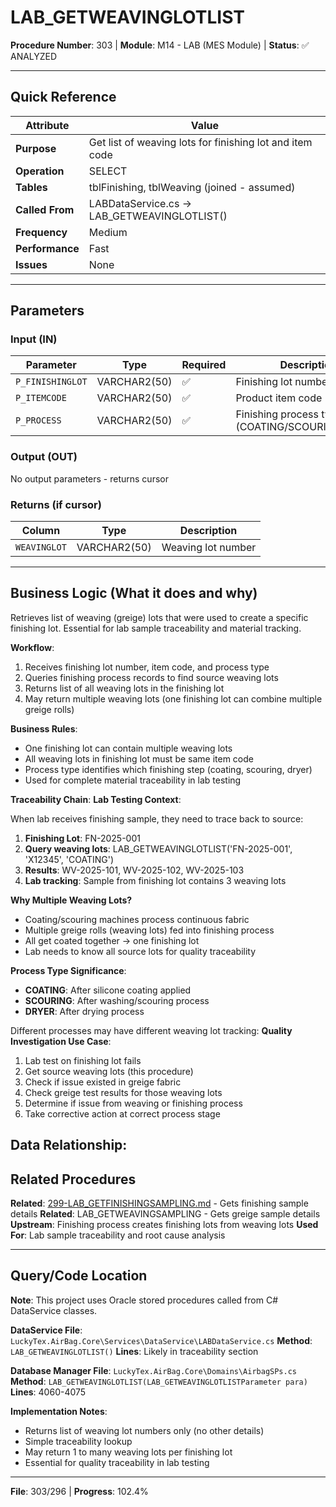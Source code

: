 # LAB_GETWEAVINGLOTLIST

**Procedure Number**: 303 | **Module**: M14 - LAB (MES Module) | **Status**: ✅ ANALYZED

---

## Quick Reference

| Attribute | Value |
|-----------|-------|
| **Purpose** | Get list of weaving lots for finishing lot and item code |
| **Operation** | SELECT |
| **Tables** | tblFinishing, tblWeaving (joined - assumed) |
| **Called From** | LABDataService.cs → LAB_GETWEAVINGLOTLIST() |
| **Frequency** | Medium |
| **Performance** | Fast |
| **Issues** | None |

---

## Parameters

### Input (IN)

| Parameter | Type | Required | Description |
|-----------|------|----------|-------------|
| `P_FINISHINGLOT` | VARCHAR2(50) | ✅ | Finishing lot number |
| `P_ITEMCODE` | VARCHAR2(50) | ✅ | Product item code |
| `P_PROCESS` | VARCHAR2(50) | ✅ | Finishing process type (COATING/SCOURING/DRYER) |

### Output (OUT)

No output parameters - returns cursor

### Returns (if cursor)

| Column | Type | Description |
|--------|------|-------------|
| `WEAVINGLOT` | VARCHAR2(50) | Weaving lot number |

---

## Business Logic (What it does and why)

Retrieves list of weaving (greige) lots that were used to create a specific finishing lot. Essential for lab sample traceability and material tracking.

**Workflow**:
1. Receives finishing lot number, item code, and process type
2. Queries finishing process records to find source weaving lots
3. Returns list of all weaving lots in the finishing lot
4. May return multiple weaving lots (one finishing lot can combine multiple greige rolls)

**Business Rules**:
- One finishing lot can contain multiple weaving lots
- All weaving lots in finishing lot must be same item code
- Process type identifies which finishing step (coating, scouring, dryer)
- Used for complete material traceability in lab testing

**Traceability Chain**:
**Lab Testing Context**:

When lab receives finishing sample, they need to trace back to source:
1. **Finishing Lot**: FN-2025-001
2. **Query weaving lots**: LAB_GETWEAVINGLOTLIST('FN-2025-001', 'X12345', 'COATING')
3. **Results**: WV-2025-101, WV-2025-102, WV-2025-103
4. **Lab tracking**: Sample from finishing lot contains 3 weaving lots

**Why Multiple Weaving Lots?**
- Coating/scouring machines process continuous fabric
- Multiple greige rolls (weaving lots) fed into finishing process
- All get coated together → one finishing lot
- Lab needs to know all source lots for quality traceability

**Process Type Significance**:
- **COATING**: After silicone coating applied
- **SCOURING**: After washing/scouring process
- **DRYER**: After drying process

Different processes may have different weaving lot tracking:
**Quality Investigation Use Case**:
1. Lab test on finishing lot fails
2. Get source weaving lots (this procedure)
3. Check if issue existed in greige fabric
4. Check greige test results for those weaving lots
5. Determine if issue from weaving or finishing process
6. Take corrective action at correct process stage

**Data Relationship**:
---

## Related Procedures

**Related**: [299-LAB_GETFINISHINGSAMPLING.md](./299-LAB_GETFINISHINGSAMPLING.md) - Gets finishing sample details
**Related**: LAB_GETWEAVINGSAMPLING - Gets greige sample details
**Upstream**: Finishing process creates finishing lots from weaving lots
**Used For**: Lab sample traceability and root cause analysis

---

## Query/Code Location

**Note**: This project uses Oracle stored procedures called from C# DataService classes.

**DataService File**: `LuckyTex.AirBag.Core\Services\DataService\LABDataService.cs`
**Method**: `LAB_GETWEAVINGLOTLIST()`
**Lines**: Likely in traceability section

**Database Manager File**: `LuckyTex.AirBag.Core\Domains\AirbagSPs.cs`
**Method**: `LAB_GETWEAVINGLOTLIST(LAB_GETWEAVINGLOTLISTParameter para)`
**Lines**: 4060-4075

**Implementation Notes**:
- Returns list of weaving lot numbers only (no other details)
- Simple traceability lookup
- May return 1 to many weaving lots per finishing lot
- Essential for quality traceability in lab testing

---

**File**: 303/296 | **Progress**: 102.4%
